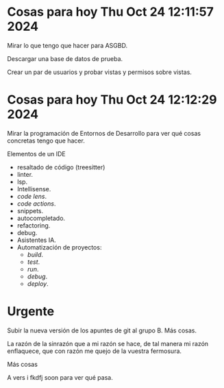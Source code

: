 # Cosas para hoy Thu Oct 24 12:11:57 2024

Mirar lo que tengo que hacer para ASGBD.

Descargar una base de datos de prueba.

Crear un par de usuarios y probar vistas y permisos sobre vistas.

# Cosas para hoy Thu Oct 24 12:12:29 2024

Mirar la programación de Entornos de Desarrollo para ver qué cosas concretas tengo que hacer.

Elementos de un IDE

* resaltado de código (treesitter)
* linter.
* lsp.
* Intellisense.
* _code lens_.
* _code actions_.
* snippets.
* autocompletado.
* refactoring.
* debug.
* Asistentes IA.
* Automatización de proyectos:
  * _build_.
  * _test_.
  * _run_.
  * _debug_.
  * _deploy_.

# Urgente

Subir la nueva versión de los apuntes de git al grupo B.
Más cosas.

La razón de la sinrazón que a mi razón se hace, de tal manera mi razón enflaquece, que con razón me quejo de la vuestra fermosura.

Más cosas 

A vers i fkdfj soon para ver qué pasa.

